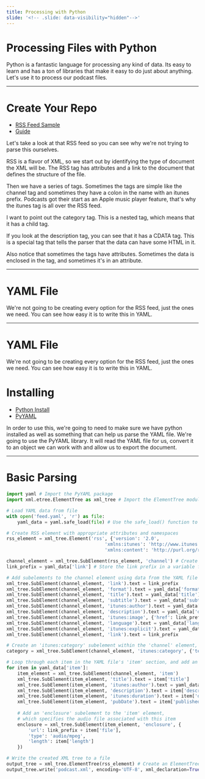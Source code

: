```yaml
---
title: Processing with Python
slide: '<!-- .slide: data-visibility="hidden"-->'
---
```


<!-- .slide: data-state="layout-title" class="bg-dark"-->

# Processing Files with Python

> >

Python is a fantastic language for processing any kind of data. Its easy to learn and has a ton of libraries that make it easy to do just about anything. Let's use it to process our podcast files.

---

# Create Your Repo
- [RSS Feed Sample](https://help.apple.com/itc/podcasts_connect/#/itcbaf351599)
- [Guide](https://help.apple.com/itc/podcasts_connect/#/itcb54353390)
> >

Let's take a look at that RSS feed so you can see why we're not trying to parse this ourselves.

RSS is a flavor of XML, so we start out by identifying the type of document the XML will be. The RSS tag has attributes and a link to the document that defines the structure of the file.

Then we have a series of tags. Sometimes the tags are simple like the channel tag and sometimes they have a colon in the name with an itunes prefix. Podcasts got their start as an Apple music player feature, that's why the itunes tag is all over the RSS feed.

I want to point out the category tag. This is a nested tag, which means that it has a child tag.

If you look at the description tag, you can see that it has a CDATA tag. This is a special tag that tells the parser that the data can have some HTML in it.

Also notice that sometimes the tags have attributes. Sometimes the data is enclosed in the tag, and sometimes it's in an attribute.

---

# YAML File

> >

We're not going to be creating every option for the RSS feed, just the ones we need. You can see how easy it is to write this in YAML.

---

# YAML File

> >

We're not going to be creating every option for the RSS feed, just the ones we need. You can see how easy it is to write this in YAML.

# Installing
- [Python Install](https://www.python.org/downloads/)
- [PyYAML](https://pypi.org/project/PyYAML/)

> >

In order to use this, we're going to need to make sure we have python installed as well as something that can help us parse the YAML file. We're going to use the PyYAML library. It will read the YAML file for us, convert it to an object we can work with and allow us to export the document.

---

# Basic Parsing

```python
import yaml # Import the PyYAML package
import xml.etree.ElementTree as xml_tree # Import the ElementTree module from the xml.etree package

# Load YAML data from file
with open('feed.yaml', 'r') as file:
    yaml_data = yaml.safe_load(file) # Use the safe_load() function to load the YAML data from the file

# Create RSS element with appropriate attributes and namespaces
rss_element = xml_tree.Element('rss', {'version': '2.0',
                                    'xmlns:itunes': 'http://www.itunes.com/dtds/podcast-1.0.dtd',
                                    'xmlns:content': 'http://purl.org/rss/1.0/modules/content/'})

channel_element = xml_tree.SubElement(rss_element, 'channel') # Create channel element as a child of the RSS element
link_prefix = yaml_data['link'] # Store the link prefix in a variable for convenience

# Add subelements to the channel element using data from the YAML file
xml_tree.SubElement(channel_element, 'link').text = link_prefix
xml_tree.SubElement(channel_element, 'format').text = yaml_data['format']
xml_tree.SubElement(channel_element, 'title').text = yaml_data['title']
xml_tree.SubElement(channel_element, 'subtitle').text = yaml_data['subtitle']
xml_tree.SubElement(channel_element, 'itunes:author').text = yaml_data['author']
xml_tree.SubElement(channel_element, 'description').text = yaml_data['description']
xml_tree.SubElement(channel_element, 'itunes:image', {'href': link_prefix + yaml_data['image']})
xml_tree.SubElement(channel_element, 'language').text = yaml_data['language']
xml_tree.SubElement(channel_element, 'itunes:explicit').text = yaml_data['explicit']
xml_tree.SubElement(channel_element, 'link').text = link_prefix

# Create an 'itunes:category' subelement within the 'channel' element, and set its 'text' attribute to the value of the 'category' field from the YAML data
category = xml_tree.SubElement(channel_element, 'itunes:category', {'text': yaml_data['category']})

# Loop through each item in the YAML file's 'item' section, and add an 'item' subelement to the channel element for each one
for item in yaml_data['item']:
    item_element = xml_tree.SubElement(channel_element, 'item')
    xml_tree.SubElement(item_element, 'title').text = item['title']
    xml_tree.SubElement(item_element, 'itunes:author').text = yaml_data['author']
    xml_tree.SubElement(item_element, 'description').text = item['description']
    xml_tree.SubElement(item_element, 'itunes:duration').text = item['duration']
    xml_tree.SubElement(item_element, 'pubDate').text = item['published']
    
    # Add an 'enclosure' subelement to the 'item' element, 
    # which specifies the audio file associated with this item
    enclosure = xml_tree.SubElement(item_element, 'enclosure', {
        'url': link_prefix + item['file'],
        'type': 'audio/mpeg',
        'length': item['length']
    })

# Write the created XML tree to a file
output_tree = xml_tree.ElementTree(rss_element) # Create an ElementTree object from the RSS element
output_tree.write('podcast.xml', encoding='UTF-8', xml_declaration=True) # Write the XML tree to a file
```